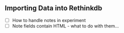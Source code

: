 ## Importing Data into Rethinkdb
   - [ ] How to handle notes in experiment
   - [ ] Note fields contain HTML - what to do with them...